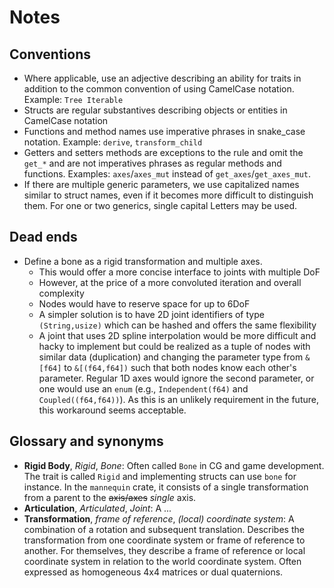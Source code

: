 # Notes

<!-- todo move to lib.rs -->

## Conventions

* Where applicable, use an adjective describing an ability for traits in addition to the common
  convention of using CamelCase notation. Example: `Tree Iterable`
* Structs are regular substantives describing objects or entities in CamelCase notation
* Functions and method names use imperative phrases in snake_case notation. Example: `derive`, `transform_child`
* Getters and setters methods are exceptions to the rule and omit the `get_*` and are not imperatives phrases
  as regular methods and functions. Examples: `axes`/`axes_mut` instead of `get_axes`/`get_axes_mut`.
* If there are multiple generic parameters, we use capitalized names similar to struct names, even
  if it becomes more difficult to distinguish them. For one or two generics, single capital Letters may be used.

## Dead ends

* Define a bone as a rigid transformation and multiple axes.
  * This would offer a more concise interface to joints with multiple DoF
  * However, at the price of a more convoluted iteration and overall complexity
  * Nodes would have to reserve space for up to 6DoF
  * A simpler solution is to have 2D joint identifiers of type `(String,usize)` which can be hashed and
    offers the same flexibility
  * A joint that uses 2D spline interpolation would be more difficult and hacky to implement
    but could be realized as a tuple of nodes with similar data (duplication) and changing the parameter type
    from `&[f64]` to `&[(f64,f64])` such that both nodes know each other's parameter. Regular 1D axes would
    ignore the second parameter, or one would use an `enum` (e.g., `Independent(f64)` and `Coupled((f64,f64))`).
    As this is an unlikely requirement in the future, this workaround seems acceptable.

## Glossary and synonyms

* **Rigid Body**, *Rigid*, *Bone*: Often called `Bone` in CG and game development. The trait is called `Rigid`
  and implementing structs can use `bone` for instance.
  In the `mannequin` crate, it consists of a single transformation from a parent to the ~~axis/axes~~ *single* axis.
* **Articulation**, *Articulated*, *Joint*: A ...
* **Transformation**, *frame of reference*, *(local) coordinate system*: A combination of a rotation
  and subsequent translation. Describes the transformation
  from one coordinate system or frame of reference to another. For themselves, they describe a frame of
  reference or local coordinate system in relation to the world coordinate system. Often expressed as
  homogeneous 4x4 matrices or dual quaternions.
